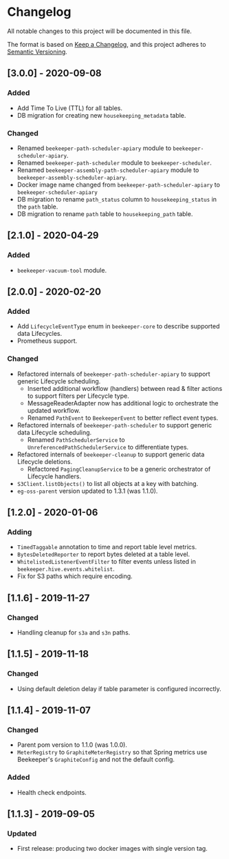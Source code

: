 # Changelog
All notable changes to this project will be documented in this file.

The format is based on [Keep a Changelog](https://keepachangelog.com/en/1.0.0/),
and this project adheres to [Semantic Versioning](https://semver.org/spec/v2.0.0.html).

## [3.0.0] - 2020-09-08
### Added
- Add Time To Live (TTL) for all tables.
- DB migration for creating new `housekeeping_metadata` table.
### Changed
- Renamed `beekeeper-path-scheduler-apiary` module to `beekeeper-scheduler-apiary`.
- Renamed `beekeeper-path-scheduler` module to `beekeeper-scheduler`.
- Renamed `beekeeper-assembly-path-scheduler-apiary` module to `beekeeper-assembly-scheduler-apiary`.
- Docker image name changed from `beekeeper-path-scheduler-apiary` to `beekeeper-scheduler-apiary`
- DB migration to rename `path_status` column to `housekeeping_status` in the `path` table.
- DB migration to rename `path` table to `housekeeping_path` table.

## [2.1.0] - 2020-04-29
### Added
- `beekeeper-vacuum-tool` module.

## [2.0.0] - 2020-02-20
### Added
- Add `LifecycleEventType` enum in `beekeeper-core` to describe supported data Lifecycles.
- Prometheus support.

### Changed
- Refactored internals of `beekeeper-path-scheduler-apiary` to support generic Lifecycle scheduling.
    - Inserted additional workflow (handlers) between read & filter actions to support filters per Lifecycle type.
    - MessageReaderAdapter now has additional logic to orchestrate the updated workflow.
    - Renamed `PathEvent` to `BeekeeperEvent` to better reflect event types.
- Refactored internals of `beekeeper-path-scheduler` to support generic data Lifecycle scheduling.
    - Renamed `PathSchedulerService` to `UnreferencedPathSchedulerService` to differentiate types.
- Refactored internals of `beekeeper-cleanup` to support generic data Lifecycle deletions.
    - Refactored `PagingCleanupService` to be a generic orchestrator of Lifecycle handlers.
- `S3Client.listObjects()` to list all objects at a key with batching.  
- `eg-oss-parent` version updated to 1.3.1 (was 1.1.0).

## [1.2.0] - 2020-01-06
### Adding
- `TimedTaggable` annotation to time and report table level metrics.
- `BytesDeletedReporter` to report bytes deleted at a table level.
- `WhitelistedListenerEventFilter` to filter events unless listed in `beekeeper.hive.events.whitelist`.
- Fix for S3 paths which require encoding.

## [1.1.6] - 2019-11-27
### Changed
- Handling cleanup for `s3a` and `s3n` paths.

## [1.1.5] - 2019-11-18
### Changed
- Using default deletion delay if table parameter is configured incorrectly.

## [1.1.4] - 2019-11-07
### Changed
- Parent pom version to 1.1.0 (was 1.0.0).
- `MeterRegistry` to `GraphiteMeterRegistry` so that Spring metrics use Beekeeper's `GraphiteConfig` and not the default config.

### Added
- Health check endpoints.

## [1.1.3] - 2019-09-05
### Updated
- First release: producing two docker images with single version tag.
